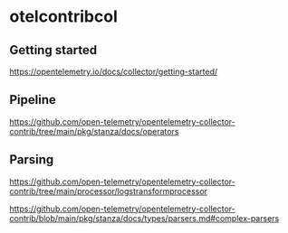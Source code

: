 # otelcontribcol

## Getting started

https://opentelemetry.io/docs/collector/getting-started/

## Pipeline
https://github.com/open-telemetry/opentelemetry-collector-contrib/tree/main/pkg/stanza/docs/operators

## Parsing
https://github.com/open-telemetry/opentelemetry-collector-contrib/tree/main/processor/logstransformprocessor

https://github.com/open-telemetry/opentelemetry-collector-contrib/blob/main/pkg/stanza/docs/types/parsers.md#complex-parsers

